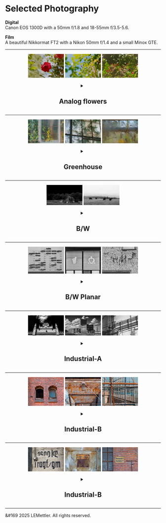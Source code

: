 # Selected Photography

**Digital**\
Canon EOS 1300D with a 50mm f/1.8 and 18-55mm f/3.5-5.6.

**Film**\
  A beautiful Nikkormat FT2 with a Nikon 50mm f/1.4 and a small Minox GTE.


---

<!-- ++++++++++++++++++++++++++++++++++++++++++++++++++++++++++++++++++++++++++++++++++++++++++++ -->
<!--                                       FLOWER                                                 -->
<!-- ++++++++++++++++++++++++++++++++++++++++++++++++++++++++++++++++++++++++++++++++++++++++++++ -->



<div style="text-align: center;">
    <p>
        <img src="./images/analog-flowers/img0.jpg" width="23%"/>
        <img src="./images/analog-flowers/img1.jpg" width="23%"/>
        <img src="./images/analog-flowers/img2.jpg" width="23%"/>
    </p>
<details>
<summary>
  
  ## Analog flowers
  
</summary>

  <p align="center">
    <img src="./images/analog-flowers/img0.jpg" 
    style="border: 1px solid; border-radius: 8px; padding: 10px; width: 100%;">
  </p>
  <p align="center">
    <img src="./images/analog-flowers/img1.jpg" 
    style="border: 1px solid; border-radius: 8px; padding: 10px; width: 100%;">
  </p>
  <p align="center">
    <img src="./images/analog-flowers/img2.jpg" 
    style="border: 1px solid; border-radius: 8px; padding: 10px; width: 100%;">
  </p>
  <p align="center">
    <img src="./images/analog-flowers/img3.jpg" 
    style="border: 1px solid; border-radius: 8px; padding: 10px; width: 100%;">
  </p>

</details>
</div>

----------------------------------

<!-- ++++++++++++++++++++++++++++++++++++++++++++++++++++++++++++++++++++++++++++++++++++++++++++ -->
<!--                                       GREENHOUSE                                             -->
<!-- ++++++++++++++++++++++++++++++++++++++++++++++++++++++++++++++++++++++++++++++++++++++++++++ -->


<div style="text-align: center;">
    <p>
        <img src="./images/greenhouse/img5.jpg" width="23%"/>
        <img src="./images/greenhouse/img4.jpg" width="23%"/>
        <img src="./images/greenhouse/img2.jpg" width="23%"/>
    </p>
<details>
<summary >
  
  ## Greenhouse
  
</summary>


  <p align="center">
    <img src="./images/greenhouse/img0.jpg" 
    style="border: 1px solid; border-radius: 8px; padding: 10px; width: 100%;">
  </p>
  <p align="center">
    <img src="./images/greenhouse/img1.jpg" 
    style="border: 1px solid; border-radius: 8px; padding: 10px; width: 100%;">
  </p>
  <p align="center">
    <img src="./images/greenhouse/img2.jpg" 
    style="border: 1px solid; border-radius: 8px; padding: 10px; width: 100%;">
  </p>
  <p align="center">
    <img src="./images/greenhouse/img3.jpg" 
    style="border: 1px solid; border-radius: 8px; padding: 10px; width: 100%;">
  </p>
  <p align="center">
    <img src="./images/greenhouse/img4.jpg" 
    style="border: 1px solid; border-radius: 8px; padding: 10px; width: 100%;">
  </p>
  <p align="center">
    <img src="./images/greenhouse/img5.jpg" 
    style="border: 1px solid; border-radius: 8px; padding: 10px; width: 100%;">
  </p>


</details>
</div>


----------------------------------

<!-- ++++++++++++++++++++++++++++++++++++++++++++++++++++++++++++++++++++++++++++++++++++++++++++ -->
<!--                                       BLACKFOREST                                            -->
<!-- ++++++++++++++++++++++++++++++++++++++++++++++++++++++++++++++++++++++++++++++++++++++++++++ -->



<div style="text-align: center;">
    <p>
        <img src="./images/blackforest/img0.jpg" width="23%"/>
        <img src="./images/blackforest/img1.jpg" width="23%"/>
    </p>

<details>
<summary> 
  
  ## B/W
  
</summary>

  <p align="center">
    <img src="./images/blackforest/img0.jpg" 
    style="border: 1px solid; border-radius: 8px; padding: 10px; width: 100%;">
  </p>
  <p align="center">
    <img src="./images/blackforest/img1.jpg" 
    style="border: 1px solid; border-radius: 8px; padding: 10px; width: 100%;">
  </p>

</details>
</div>


----------------------


<!-- ++++++++++++++++++++++++++++++++++++++++++++++++++++++++++++++++++++++++++++++++++++++++++++ -->
<!--                                       B/W Planar                                             -->
<!-- ++++++++++++++++++++++++++++++++++++++++++++++++++++++++++++++++++++++++++++++++++++++++++++ -->



<div style="text-align: center;">
    <p>
        <img src="./images/bw-planar/img0.jpg" width="23%"/>
        <img src="./images/bw-planar/img1.jpg" width="23%"/>
        <img src="./images/bw-planar/img2.jpg" width="23%"/>
    </p>
<details>
<summary > 

## B/W Planar

</summary>


  <p align="center">
    <img src="./images/bw-planar/img0.jpg" 
    style="border: 1px solid; border-radius: 8px; padding: 10px; width: 100%;">
  </p>
  <p align="center">
    <img src="./images/bw-planar/img1.jpg" 
    style="border: 1px solid; border-radius: 8px; padding: 10px; width: 100%;">
  </p>
  <p align="center">
    <img src="./images/bw-planar/img2.jpg" 
    style="border: 1px solid; border-radius: 8px; padding: 10px; width: 100%;">
  </p>
  <p align="center">
    <img src="./images/bw-planar/img3.jpg" 
    style="border: 1px solid; border-radius: 8px; padding: 10px; width: 100%;">
  </p>

</details>
</div>

----------------------------------

<!-- ++++++++++++++++++++++++++++++++++++++++++++++++++++++++++++++++++++++++++++++++++++++++++++ -->
<!--                                       INDUSTRIAL-A                                           -->
<!-- ++++++++++++++++++++++++++++++++++++++++++++++++++++++++++++++++++++++++++++++++++++++++++++ -->



<div style="text-align: center;">
    <p>
        <img src="./images/industrial-a/img0.jpg" width="23%"/>
        <img src="./images/industrial-a/img1.jpg" width="23%"/>
        <img src="./images/industrial-a/img2.jpg" width="23%"/>
    </p>
<details>
<summary> 

## Industrial-A

</summary>

  <p align="center">
    <img src="./images/industrial-a/img0.jpg" 
    style="border: 1px solid; border-radius: 8px; padding: 10px; width: 100%;">
  </p>
  <p align="center">
    <img src="./images/industrial-a/img1.jpg" 
    style="border: 1px solid; border-radius: 8px; padding: 10px; width: 100%;">
  </p>
  <p align="center">
    <img src="./images/industrial-a/img2.jpg" 
    style="border: 1px solid; border-radius: 8px; padding: 10px; width: 100%;">
  </p>
  <p align="center">
    <img src="./images/industrial-a/img3.jpg" 
    style="border: 1px solid; border-radius: 8px; padding: 10px; width: 100%;">
  </p>
  
</details>
</div>


----------------------------------

<!-- ++++++++++++++++++++++++++++++++++++++++++++++++++++++++++++++++++++++++++++++++++++++++++++ -->
<!--                                       INDUSTRIAL-B                                           -->
<!-- ++++++++++++++++++++++++++++++++++++++++++++++++++++++++++++++++++++++++++++++++++++++++++++ -->



<div style="text-align: center;">
    <p>
        <img src="./images/industrial-b/img0.jpg" width="23%"/>
        <img src="./images/industrial-b/img1.jpg" width="23%"/>
        <img src="./images/industrial-b/img2.jpg" width="23%"/>
    </p>
<details>
<summary> 

## Industrial-B

</summary>

  <p align="center">
    <img src="./images/industrial-b/img0.jpg" 
    style="border: 1px solid; border-radius: 8px; padding: 10px; width: 100%;">
  </p>
  <p align="center">
    <img src="./images/industrial-b/img1.jpg" 
    style="border: 1px solid; border-radius: 8px; padding: 10px; width: 100%;">
  </p>
  <p align="center">
    <img src="./images/industrial-b/img2.jpg" 
    style="border: 1px solid; border-radius: 8px; padding: 10px; width: 100%;">
  </p>
  <p align="center">
    <img src="./images/industrial-b/img3.jpg" 
    style="border: 1px solid; border-radius: 8px; padding: 10px; width: 100%;">
  </p>
  <p align="center">
    <img src="./images/industrial-b/img4.jpg" 
    style="border: 1px solid; border-radius: 8px; padding: 10px; width: 100%;">
  </p>
  <p align="center">
    <img src="./images/industrial-b/img5.jpg" 
    style="border: 1px solid; border-radius: 8px; padding: 10px; width: 100%;">
  </p>
  
</details>
</div>

----------------------------------

<!-- ++++++++++++++++++++++++++++++++++++++++++++++++++++++++++++++++++++++++++++++++++++++++++++ -->
<!--                                       INDUSTRIAL-TYPOGRAPHY                                  -->
<!-- ++++++++++++++++++++++++++++++++++++++++++++++++++++++++++++++++++++++++++++++++++++++++++++ -->



<div style="text-align: center;">
    <p>
        <img src="./images/industrial-typography/img0.jpg" width="23%"/>
        <img src="./images/industrial-typography/img1.jpg" width="23%"/>
        <img src="./images/industrial-typography/img2.jpg" width="23%"/>
    </p>
<details>
<summary> 

## Industrial-B

</summary>

  <p align="center">
    <img src="./images/industrial-typography/img0.jpg" 
    style="border: 1px solid; border-radius: 8px; padding: 10px; width: 100%;">
  </p>
  <p align="center">
    <img src="./images/industrial-typography/img1.jpg" 
    style="border: 1px solid; border-radius: 8px; padding: 10px; width: 100%;">
  </p>
  <p align="center">
    <img src="./images/industrial-typography/img2.jpg" 
    style="border: 1px solid; border-radius: 8px; padding: 10px; width: 100%;">
  </p>
  <p align="center">
    <img src="./images/industrial-typography/img3.jpg" 
    style="border: 1px solid; border-radius: 8px; padding: 10px; width: 100%;">
  </p>
  
</details>
</div>


----------------------------------

&#169 2025 LEMettler. All rights reserved.

